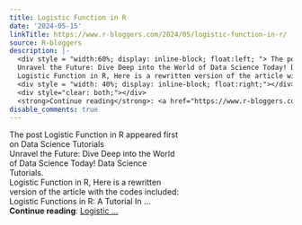 ```yaml
---
title: Logistic Function in R
date: '2024-05-15'
linkTitle: https://www.r-bloggers.com/2024/05/logistic-function-in-r/
source: R-bloggers
description: |-
  <div style = "width:60%; display: inline-block; float:left; "> The post Logistic Function in R appeared first on Data Science Tutorials<br />
  Unravel the Future: Dive Deep into the World of Data Science Today! Data Science Tutorials.<br />
  Logistic Function in R, Here is a rewritten version of the article with the codes included: Logistic Functions in R: A Tutorial In ...</div>
  <div style = "width: 40%; display: inline-block; float:right;"></div>
  <div style="clear: both;"></div>
  <strong>Continue reading</strong>: <a href="https://www.r-bloggers.com/2024/05/logistic-function-in-r/">Logistic ...
disable_comments: true
---
```

<div style = "width:60%; display: inline-block; float:left; "> The post Logistic Function in R appeared first on Data Science Tutorials<br />
Unravel the Future: Dive Deep into the World of Data Science Today! Data Science Tutorials.<br />
Logistic Function in R, Here is a rewritten version of the article with the codes included: Logistic Functions in R: A Tutorial In ...</div>
<div style = "width: 40%; display: inline-block; float:right;"></div>
<div style="clear: both;"></div>
<strong>Continue reading</strong>: <a href="https://www.r-bloggers.com/2024/05/logistic-function-in-r/">Logistic ...